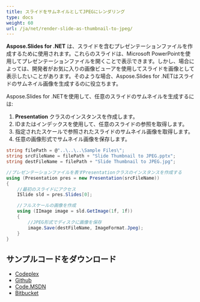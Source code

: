 ```yaml
---
title: スライドをサムネイルとしてJPEGにレンダリング
type: docs
weight: 60
url: /ja/net/render-slide-as-thumbnail-to-jpeg/
---
```


**Aspose.Slides for .NET** は、スライドを含むプレゼンテーションファイルを作成するために使用されます。これらのスライドは、Microsoft PowerPointを使用してプレゼンテーションファイルを開くことで表示できます。しかし、場合によっては、開発者がお気に入りの画像ビューアを使用してスライドを画像として表示したいことがあります。そのような場合、Aspose.Slides for .NETはスライドのサムネイル画像を生成するのに役立ちます。

Aspose.Slides for .NETを使用して、任意のスライドのサムネイルを生成するには:

1. **Presentation** クラスのインスタンスを作成します。
1. IDまたはインデックスを使用して、任意のスライドの参照を取得します。
1. 指定されたスケールで参照されたスライドのサムネイル画像を取得します。
1. 任意の画像形式でサムネイル画像を保存します。

``` csharp
string filePath = @"..\..\..\Sample Files\";
string srcFileName = filePath + "Slide Thumbnail to JPEG.pptx";
string destFileName = filePath + "Slide Thumbnail to JPEG.jpg";

//プレゼンテーションファイルを表すPresentationクラスのインスタンスを作成する
using (Presentation pres = new Presentation(srcFileName))
{
    //最初のスライドにアクセス
    ISlide sld = pres.Slides[0];

    //フルスケールの画像を作成
    using (IImage image = sld.GetImage(1f, 1f))
    {
        //JPEG形式でディスクに画像を保存
        image.Save(destFileName, ImageFormat.Jpeg);
    }
}
``` 

## **サンプルコードをダウンロード**
- [Codeplex](https://asposeslidesopenxml.codeplex.com/releases/view/619597)
- [Github](https://github.com/aspose-slides/Aspose.Slides-for-.NET/releases/tag/MissingFeaturesAsposeSlidesForOpenXMLv1.1)
- [Code.MSDN](https://code.msdn.microsoft.com/AsposeSlides-Features-9866600c)
- [Bitbucket](https://bitbucket.org/asposemarketplace/aspose-for-openxml/downloads/Slide%20Thumbnail%20to%20JPEG%20%28Aspose.Slides%29.zip)